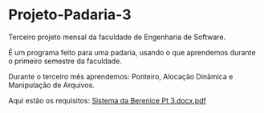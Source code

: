# Projeto-Padaria-3
Terceiro projeto mensal da faculdade de Engenharia de Software.
 
É um programa feito para uma padaria, usando o que aprendemos durante o primeiro semestre da faculdade.

Durante o terceiro mês aprendemos: Ponteiro, Alocação Dinâmica e Manipulação de Arquivos.

Aqui estão os requisitos:
[Sistema da Berenice Pt 3.docx.pdf](https://github.com/Xua1zin/Projeto-Padaria-3/files/11933826/Sistema.da.Berenice.Pt.3.docx.pdf)

